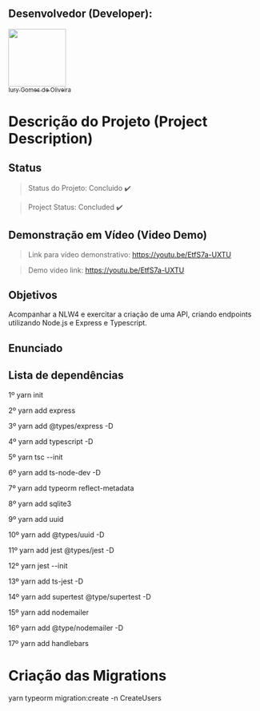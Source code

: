 <p align="center">
  <img src="">
</p>

## Desenvolvedor (Developer):

[<img src="https://avatars3.githubusercontent.com/u/30157522?s=460&u=30d3397df3e4655b6fa8047ac27052569cf7db78&v=4" width=115><br><sub>Iury Gomes de Oliveira</sub>](https://github.com/iurygdeoliveira)

# Descrição do Projeto (Project Description)

## Status

> Status do Projeto: Concluido :heavy_check_mark:

> Project Status: Concluded :heavy_check_mark:

## Demonstração em Vídeo (Video Demo)

> Link para vídeo demonstrativo: https://youtu.be/EtfS7a-UXTU

> Demo video link: https://youtu.be/EtfS7a-UXTU

## Objetivos

Acompanhar a NLW4 e exercitar a criação de uma API, criando endpoints utilizando Node.js e Express e Typescript.

## Enunciado



## Lista de dependências

1º yarn init

2º yarn add express

3º yarn add @types/express -D

4º yarn add typescript -D

5º yarn tsc --init

6º yarn add ts-node-dev -D 

7º yarn add typeorm reflect-metadata

8º yarn add sqlite3

9º yarn add uuid

10º yarn add @types/uuid -D

11º yarn add jest @types/jest -D

12º yarn jest --init

13º yarn add ts-jest -D

14º yarn add supertest @type/supertest -D

15º yarn add nodemailer

16º yarn add @type/nodemailer -D

17º yarn add handlebars
# Criação das Migrations

yarn typeorm migration:create -n CreateUsers